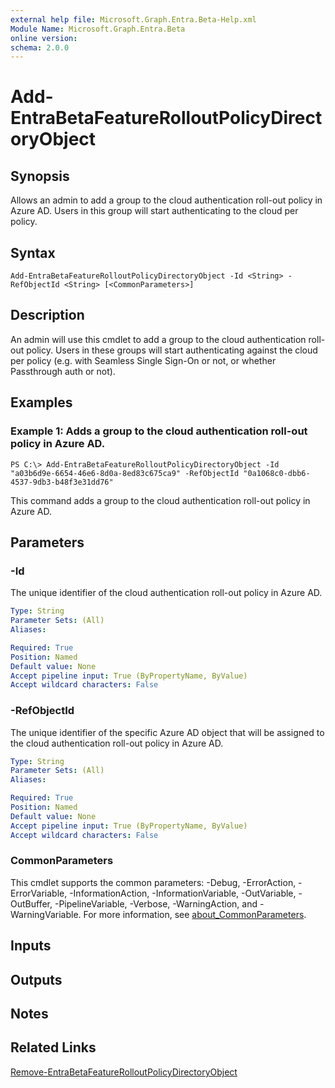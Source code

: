 ```yaml
---
external help file: Microsoft.Graph.Entra.Beta-Help.xml
Module Name: Microsoft.Graph.Entra.Beta
online version:
schema: 2.0.0
---
```


# Add-EntraBetaFeatureRolloutPolicyDirectoryObject

## Synopsis
Allows an admin to add a group to the cloud authentication roll-out policy in Azure AD.
Users in this group will start authenticating to the cloud per policy.

## Syntax

```
Add-EntraBetaFeatureRolloutPolicyDirectoryObject -Id <String> -RefObjectId <String> [<CommonParameters>]
```

## Description
An admin will use this cmdlet to add a group to the cloud authentication roll-out policy.
Users in these groups will start authenticating against the cloud per policy (e.g.
with Seamless Single Sign-On or not, or whether Passthrough auth or not).

## Examples

### Example 1: Adds a group to the cloud authentication roll-out policy in Azure AD.
```
PS C:\> Add-EntraBetaFeatureRolloutPolicyDirectoryObject -Id "a03b6d9e-6654-46e6-8d0a-8ed83c675ca9" -RefObjectId "0a1068c0-dbb6-4537-9db3-b48f3e31dd76"
```

This command adds a group to the cloud authentication roll-out policy in Azure AD.

## Parameters

### -Id
The unique identifier of the cloud authentication roll-out policy in Azure AD.

```yaml
Type: String
Parameter Sets: (All)
Aliases:

Required: True
Position: Named
Default value: None
Accept pipeline input: True (ByPropertyName, ByValue)
Accept wildcard characters: False
```

### -RefObjectId
The unique identifier of the specific Azure AD object that will be assigned to the cloud authentication roll-out policy in Azure AD.

```yaml
Type: String
Parameter Sets: (All)
Aliases:

Required: True
Position: Named
Default value: None
Accept pipeline input: True (ByPropertyName, ByValue)
Accept wildcard characters: False
```

### CommonParameters
This cmdlet supports the common parameters: -Debug, -ErrorAction, -ErrorVariable, -InformationAction, -InformationVariable, -OutVariable, -OutBuffer, -PipelineVariable, -Verbose, -WarningAction, and -WarningVariable. For more information, see [about_CommonParameters](https://go.microsoft.com/fwlink/?LinkID=113216).

## Inputs

## Outputs

## Notes
## Related Links

[Remove-EntraBetaFeatureRolloutPolicyDirectoryObject]()

